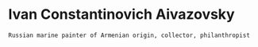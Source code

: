 # Ivan Constantinovich Aivazovsky

```
Russian marine painter of Armenian origin, collector, philanthropist
```
